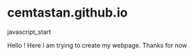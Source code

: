 # cemtastan.github.io
javascript_start 

Hello !
Here I am trying to create my webpage. Thanks for now
